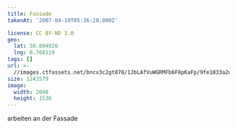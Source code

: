 ```yaml
---
title: Fassade
takenAt: '2007-04-19T05:36:28.000Z'

license: CC BY-ND 3.0
geo:
  lat: 50.094926
  lng: 8.768119
tags: []
url: >-
  //images.ctfassets.net/bncv3c2gt878/1JbLAfVuWGRMFb6F8pKaFp/9fe1033a2d8e855ffb0cefe1b8cd91f9/fassade_4505158116_o
size: 1243579
image:
  width: 2048
  height: 1536
---
```


arbeiten an der Fassade
